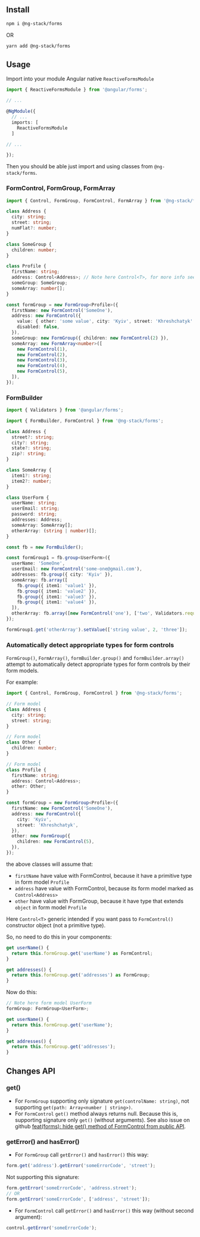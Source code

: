 ## Install

```bash
npm i @ng-stack/forms
```

OR

```bash
yarn add @ng-stack/forms
```

## Usage

Import into your module Angular native `ReactiveFormsModule`

```ts
import { ReactiveFormsModule } from '@angular/forms';

// ...

@NgModule({
  // ...
  imports: [
    ReactiveFormsModule
  ]

// ...

});
```
Then you should be able just import and using classes from `@ng-stack/forms`.

### FormControl, FormGroup, FormArray

```ts
import { Control, FormGroup, FormControl, FormArray } from '@ng-stack/forms';

class Address {
  city: string;
  street: string;
  numFlat?: number;
}

class SomeGroup {
  children: number;
}

class Profile {
  firstName: string;
  address: Control<Address>; // Note here Control<T>, for more info see 
  someGroup: SomeGroup;
  someArray: number[];
}

const formGroup = new FormGroup<Profile>({
  firstName: new FormControl('SomeOne'),
  address: new FormControl({
    value: { other: 'some value', city: 'Kyiv', street: 'Khreshchatyk' },
    disabled: false,
  }),
  someGroup: new FormGroup({ children: new FormControl(2) }),
  someArray: new FormArray<number>([
    new FormControl(1),
    new FormControl(2),
    new FormControl(3),
    new FormControl(4),
    new FormControl(5),
  ]),
});
```

### FormBuilder

```ts
import { Validators } from '@angular/forms';

import { FormBuilder, FormControl } from '@ng-stack/forms';

class Address {
  street?: string;
  city?: string;
  state?: string;
  zip?: string;
}

class SomeArray {
  item1?: string;
  item2?: number;
}

class UserForm {
  userName: string;
  userEmail: string;
  password: string;
  addresses: Address;
  someArray: SomeArray[];
  otherArray: (string | number)[];
}

const fb = new FormBuilder();

const formGroup1 = fb.group<UserForm>({
  userName: 'SomeOne',
  userEmail: new FormControl('some-one@gmail.com'),
  addresses: fb.group({ city: 'Kyiv' }),
  someArray: fb.array([
    fb.group({ item1: 'value1' }),
    fb.group({ item1: 'value2' }),
    fb.group({ item1: 'value3' }),
    fb.group({ item1: 'value4' }),
  ]),
  otherArray: fb.array([new FormControl('one'), ['two', Validators.required], 'three']),
});

formGroup1.get('otherArray').setValue(['string value', 2, 'three']);
```

### Automatically detect appropriate types for form controls

`FormGroup()`, `FormArray()`, `formBuilder.group()` and `formBuilder.array()` attempt to automatically detect
appropriate types for form controls by their form models.

For example:

```ts
import { Control, FormGroup, FormControl } from '@ng-stack/forms';

// Form model
class Address {
  city: string;
  street: string;
}

// Form model
class Other {
  children: number;
}

// Form model
class Profile {
  firstName: string;
  address: Control<Address>;
  other: Other;
}

const formGroup = new FormGroup<Profile>({
  firstName: new FormControl('SomeOne'),
  address: new FormControl({
    city: 'Kyiv',
    street: 'Khreshchatyk',
  }),
  other: new FormGroup({
    children: new FormControl(5),
  }),
});
```

the above classes will assume that:
- `firstName` have value with FormControl, because it have a primitive type in form model `Profile`
- `address` have value with FormControl, because its form model marked as `Control<Address>`
- `other` have value with FormGroup, because it have type that extends `object` in form model `Profile`

Here `Control<T>` generic intended if you want pass to `FormControl()` constructor object (not a primitive type).

So, no need to do this in your components:

```ts
get userName() {
  return this.formGroup.get('userName') as FormControl;
}

get addresses() {
  return this.formGroup.get('addresses') as FormGroup;
}
```

Now do this:

```ts
// Note here form model UserForm
formGroup: FormGroup<UserForm>;

get userName() {
  return this.formGroup.get('userName');
}

get addresses() {
  return this.formGroup.get('addresses');
}
```

## Changes API

### get()

- For `FormGroup` supporting only signature `get(controlName: string)`, not supporting `get(path: Array<number | string>)`.
- For `FormControl` `get()` method always returns null. Because this is, supporting signature only `get()` (without arguments).
See also issue on github [feat(forms): hide get() method of FormControl from public API](https://github.com/angular/angular/issues/29091).

### getError() and hasError()

- For `FormGroup` call `getError()` and `hasError()` this way:

```ts
form.get('address').getError('someErrorCode', 'street');
```

Not supporting this signature:

```ts
form.getError('someErrorCode', 'address.street');
// OR
form.getError('someErrorCode', ['address', 'street']);
```

- For `FormControl` call `getError()` and `hasError()` this way (without second argument):

```ts
control.getError('someErrorCode');
```
